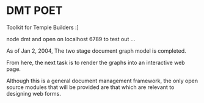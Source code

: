 DMT POET
===
Toolkit for Temple Builders :]

node dmt and open on localhost 6789 to test out ... 

As of Jan 2, 2004, The two stage document graph model is completed.  

From here, the next task is to render the graphs into an interactive web page.

Although this is a general document management framework, the only open source modules that will be provided are that which are relevant to designing web forms. 
